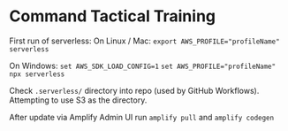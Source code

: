 # Command Tactical Training

First run of serverless:
On Linux / Mac:
`export AWS_PROFILE="profileName"`
`serverless`

On Windows:
`set AWS_SDK_LOAD_CONFIG=1`
`set AWS_PROFILE="profileName"`
`npx serverless`

Check `.serverless/` directory into repo (used by GitHub Workflows).
Attempting to use S3 as the directory.

After update via Amplify Admin UI run `amplify pull` and `amplify codegen`
